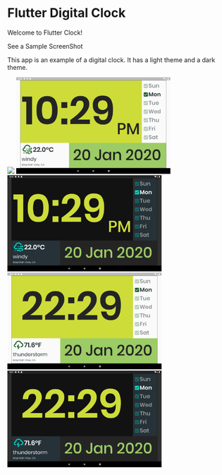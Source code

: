 # Flutter Digital Clock

Welcome to Flutter Clock!

See a Sample ScreenShot 


This app is an example of a digital clock.
It has a light theme and a dark theme.

<img src='digital_clock/pasupathiFlutterClock.mp4' width='350'>

<img src='digital_clock/light1.png' width='350'>

<img src='digital_clock/dark1.png' width='350'>

<img src='digital_clock/light2.png' width='350'>

<img src='digital_clock/dark2.png' width='350'>

